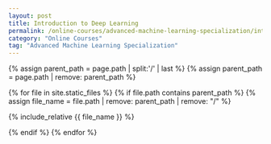 ```yaml
---
layout: post
title: Introduction to Deep Learning
permalink: /online-courses/advanced-machine-learning-specialization/introduction-to-deep-learning/
category: "Online Courses"
tag: "Advanced Machine Learning Specialization"
---
```


{% assign parent_path = page.path | split:'/' | last %}
{% assign parent_path = page.path | remove:  parent_path %}

{% for file in site.static_files %}
{% if file.path contains parent_path %}
{% assign file_name = file.path | remove:  parent_path | remove:  "/" %}

{% include_relative {{ file_name }} %}

{% endif %}
{% endfor %}
